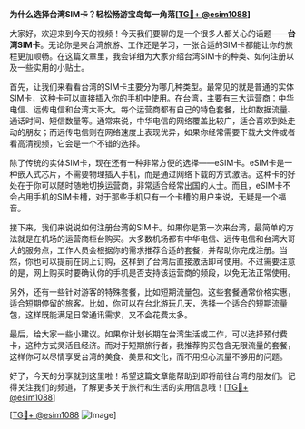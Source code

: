 **为什么选择台湾SIM卡？轻松畅游宝岛每一角落[[TG💪+ @esim1088](https://t.me/s/esim1088)]**

大家好，欢迎来到今天的视频！今天我们要聊的是一个很多人都关心的话题——**台湾SIM卡**。无论你是来台湾旅游、工作还是学习，一张合适的SIM卡都能让你的旅程更加顺畅。在这篇文章里，我会详细为大家介绍台湾SIM卡的种类、如何注册以及一些实用的小贴士。

首先，让我们来看看台湾的SIM卡主要分为哪几种类型。最常见的就是普通的实体SIM卡，这种卡可以直接插入你的手机中使用。在台湾，主要有三大运营商：中华电信、远传电信和台湾大哥大。每个运营商都有自己的特色套餐，比如数据流量、通话时间、短信数量等。通常来说，中华电信的网络覆盖比较广，适合喜欢到处走动的朋友；而远传电信则在网络速度上表现优异，如果你经常需要下载大文件或者看高清视频，它会是一个不错的选择。

除了传统的实体SIM卡，现在还有一种非常方便的选择——eSIM卡。eSIM卡是一种嵌入式芯片，不需要物理插入手机，而是通过网络下载的方式激活。这种卡的好处在于你可以随时随地切换运营商，非常适合经常出国的人士。而且，eSIM卡不会占用手机的SIM卡槽，对于那些手机只有一个卡槽的用户来说，无疑是一个福音。

接下来，我们来说说如何注册台湾的SIM卡。如果你是第一次来台湾，最简单的方法就是在机场的运营商柜台购买。大多数机场都有中华电信、远传电信和台湾大哥大的服务点，工作人员会根据你的需求推荐合适的套餐，并帮助你完成注册。当然，你也可以提前在网上订购，这样到了台湾后直接激活即可使用。不过需要注意的是，网上购买时要确认你的手机是否支持该运营商的频段，以免无法正常使用。

另外，还有一些针对游客的特殊套餐，比如短期流量包。这些套餐通常价格实惠，适合短期停留的旅客。比如，你可以在台北游玩几天，选择一个适合的短期流量包，这样既能满足日常通讯需求，又不会花费太多。

最后，给大家一些小建议。如果你计划长期在台湾生活或工作，可以选择预付费卡，这种方式灵活且经济。而对于短期旅行者，我推荐购买包含无限流量的套餐，这样你可以尽情享受台湾的美食、美景和文化，而不用担心流量不够用的问题。

好了，今天的分享就到这里啦！希望这篇文章能帮助到即将前往台湾的朋友们。记得关注我们的频道，了解更多关于旅行和生活的实用信息哦！[[TG💪+ @esim1088](https://t.me/s/esim1088)]

[[TG💪+ @esim1088](https://t.me/s/esim1088) ![Image](https://i.postimg.cc/4NQfJmqS/Snipaste-2025-05-13-00-14-12.png)]